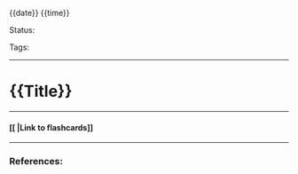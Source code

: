 
{{date}} {{time}}

Status:

Tags:

---
# {{Title}}


----
#### [[ |Link to flashcards]]



---
### References:

